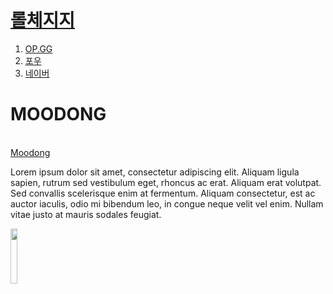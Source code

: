 
<meta charset="utf-8">
</head>
<body>
  <H1><a href = "https://lolchess.gg/items"> 롤체지지 </a> </H1>
<ol>
  <li><a href = "https://talk.op.gg/"> OP.GG </a> </li>
  <li><a href = "http://fow.kr/"> 포우 </a> </li>
  <li><a href = "https://www.naver.com/"> 네이버 </a> </li>
</ol>

<h1> MOODONG </h1>
<br><a href="https://www.op.gg/"
target ="_blank" title="롤 전적 검색"> Moodong</a>

<p>Lorem ipsum dolor sit amet, consectetur adipiscing elit. Aliquam ligula sapien,
rutrum sed vestibulum eget, rhoncus ac erat.
Aliquam erat volutpat. Sed convallis scelerisque enim at fermentum.
Aliquam consectetur, est ac auctor iaculis, odio mi bibendum leo, in congue neque velit vel enim.
Nullam vitae justo at mauris sodales feugiat.</p>

<img src = "coding.jpg" width="15%">
</body>
